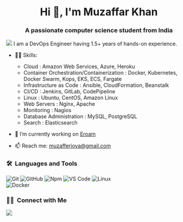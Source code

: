 <h1 align="center">Hi 👋, I'm Muzaffar Khan</h1>
<h3 align="center">A passionate computer science student from India</h3>

![](https://muzaffar.tk)
I am a DevOps Engineer having 1.5+ years of hands-on experience.

- 👨‍💻 Skills:

  - Cloud : Amazon Web Services, Azure, Heroku
  - Container Orchestration/Containerization : Docker, Kubernetes, Docker Swarm, Kops, EKS, ECS, Fargate
  - Infrastructure as Code : Ansible, CloudFormation, Beanstalk
  - CI/CD : Jenkins, GitLab, CodePipeline
  - Linux : Ubuntu, CentOS, Amazon Linux
  - Web Servers : Nginx, Apache
  - Monitoring : Nagios
  - Database Administration : MySQL, PostgreSQL
  - Search : Elasticsearch

- 🔭 I’m currently working on [Eroam](https://eroam.com/)
- 📫 Reach me: muzafferjoya@gmail.com

### 🛠 &nbsp;Languages and Tools


![Git](https://img.shields.io/badge/-Git-%23F05032?style=for-the-badge&logo=git&logoColor=%23ffffff)
![GitHub](https://img.shields.io/badge/-GitHub-181717?style=for-the-badge&logo=github)
![Npm](https://img.shields.io/badge/-npm-CB3837?style=for-the-badge&logo=npm)
![VS Code](http://img.shields.io/badge/-VS%20Code-007ACC?style=for-the-badge&logo=visual-studio-code&logoColor=ffffff)
![Linux](http://img.shields.io/badge/-Linux-0078D6?style=for-the-badge&logo=linux&logoColor=ffffff)
<br/>
![Docker](https://img.shields.io/badge/-Docker-2496ED?style=for-the-badge&logo=docker&logoColor=ffffff)

### 🤝🏻 &nbsp;Connect with Me


<p>
<a href="https://linkedin.com/in/muzaffarjoya"><img src="https://img.shields.io/badge/linkedin-muzaffarjoya-blue"/></a>

</p>
